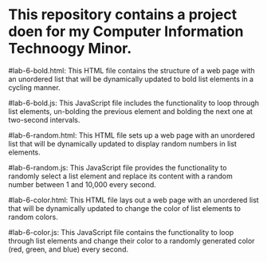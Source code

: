 # This repository contains a project doen for my Computer Information Technoogy Minor. 

#lab-6-bold.html: This HTML file contains the structure of a web page with an unordered list that will be dynamically updated to bold list elements in a cycling manner.

#lab-6-bold.js: This JavaScript file includes the functionality to loop through list elements, un-bolding the previous element and bolding the next one at two-second intervals.

#lab-6-random.html: This HTML file sets up a web page with an unordered list that will be dynamically updated to display random numbers in list elements.

#lab-6-random.js: This JavaScript file provides the functionality to randomly select a list element and replace its content with a random number between 1 and 10,000 every second.

#lab-6-color.html: This HTML file lays out a web page with an unordered list that will be dynamically updated to change the color of list elements to random colors.


#lab-6-color.js: This JavaScript file contains the functionality to loop through list elements and change their color to a randomly generated color (red, green, and blue) every second.
